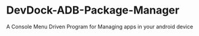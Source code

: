# DevDock-ADB-Package-Manager
A Console Menu Driven Program for Managing apps in your android device
